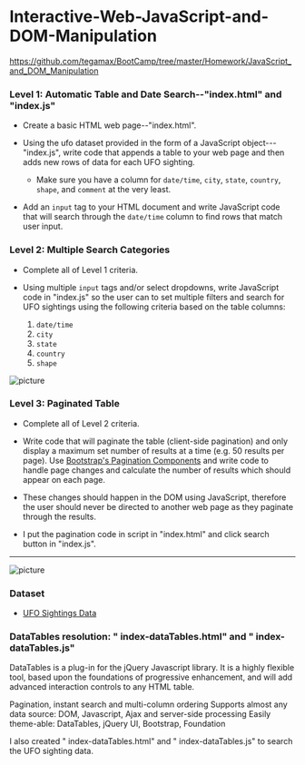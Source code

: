 # Interactive-Web-JavaScript-and-DOM-Manipulation

https://github.com/tegamax/BootCamp/tree/master/Homework/JavaScript_and_DOM_Manipulation

### Level 1: Automatic Table and Date Search--"index.html" and "index.js"

* Create a basic HTML web page--"index.html".

* Using the ufo dataset provided in the form of a JavaScript object---"index.js", write code that appends a table to your web page and then adds new rows of data for each UFO sighting.

  * Make sure you have a column for `date/time`, `city`, `state`, `country`, `shape`, and `comment` at the very least.

* Add an `input` tag to your HTML document and write JavaScript code that will search through the `date/time` column to find rows that match user input.

### Level 2: Multiple Search Categories

* Complete all of Level 1 criteria.

* Using multiple `input` tags and/or select dropdowns, write JavaScript code in "index.js" so the user can to set multiple filters and search for UFO sightings using the following criteria based on the table columns: 

  1. `date/time`
  2. `city`
  3. `state`
  4. `country`
  5. `shape`

![picture](image/UFO.png)


### Level 3: Paginated Table

* Complete all of Level 2 criteria.

* Write code that will paginate the table (client-side pagination) and only display a maximum set number of results at a time (e.g. 50 results per page). Use [Bootstrap's Pagination Components](http://getbootstrap.com/components/#pagination) and write code to handle page changes and calculate the number of results which should appear on each page. 
* These changes should happen in the DOM using JavaScript, therefore the user should never be directed to another web page as they paginate through the results.
* I put the pagination code in script in "index.html" and click search button in "index.js". 

- - -

![picture](image/ufo3.png)

### Dataset

* [UFO Sightings Data](data.js)

### DataTables resolution: " index-dataTables.html" and " index-dataTables.js"  
DataTables is a plug-in for the jQuery Javascript library.
It is a highly flexible tool, based upon the foundations of progressive enhancement, and will add advanced interaction controls to any HTML table.

Pagination, instant search and multi-column ordering
Supports almost any data source:
DOM, Javascript, Ajax and server-side processing
Easily theme-able: DataTables, jQuery UI, Bootstrap, Foundation

I also created " index-dataTables.html" and " index-dataTables.js" to search the UFO sighting data. 

